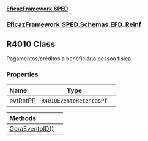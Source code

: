 #### [EficazFramework.SPED](EficazFrameworkSPED.md 'EficazFramework SPED')
### [EficazFramework.SPED.Schemas.EFD_Reinf](EficazFramework.SPED.Schemas.EFD_Reinf.md 'EficazFramework.SPED.Schemas.EFD_Reinf')

## R4010 Class

Pagamentos/créditos a beneficiário pessoa física
### Properties

| Name | Type | |
| :--- | :---: | :--- |
| evtRetPF | `R4010EventoRetencaoPf` |  |

| Methods | |
| :--- | :--- |
| [GeraEventoID()](EficazFramework.SPED.Schemas.EFD_Reinf/R4010/GeraEventoID().md 'EficazFramework.SPED.Schemas.EFD_Reinf.R4010.GeraEventoID()') | |
